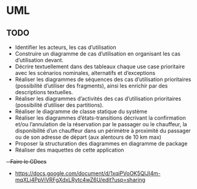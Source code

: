 # UML

## TODO

- Identifier les acteurs, les cas d’utilisation
- Construire un diagramme de cas d’utilisation en organisant les cas d’utilisation devant.
- Décrire textuellement dans des tableaux chaque use case prioritaire avec les scénarios nominales, alternatifs et d’exceptions
- Réaliser les diagrammes de séquences des cas d’utilisation prioritaires (possibilité d’utiliser des fragments), ainsi les enrichir par des descriptions textuelles.
- Réaliser les diagrammes d’activités des cas d’utilisation prioritaires (possibilité d’utiliser des partitions).
- Réaliser le diagramme de classe statique du système
- Réaliser les diagrammes d’états-transitions décrivant la confirmation et/ou l’annulation de la réservation par le passager ou le chauffeur, la disponibilité d’un chauffeur dans un périmètre à proximité du passager ou de son adresse de départ (aux alentours de 10 km max)
- Proposer la structuration des diagrammes en diagramme de package
- Réaliser des maquettes de cette application

~~- Faire le GDocs~~

- https://docs.google.com/document/d/1xqiPVoOK5QlJI4m-mqXLj4PpViVRFgXdxLRytc4wZ6U/edit?usp=sharing
